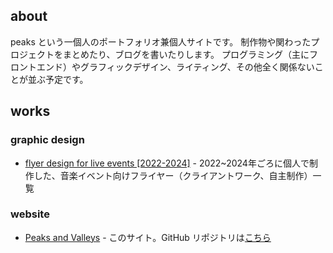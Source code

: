 ## about

peaks という一個人のポートフォリオ兼個人サイトです。
制作物や関わったプロジェクトをまとめたり、ブログを書いたりします。
プログラミング（主にフロントエンド）やグラフィックデザイン、ライティング、その他全く関係ないことが並ぶ予定です。

## works

### graphic design

- [flyer design for live events [2022-2024]](https://www.behance.net/gallery/206272687/flyer-works-for-live-events-2022-2024) - 2022~2024年ごろに個人で制作した、音楽イベント向けフライヤー（クライアントワーク、自主制作）一覧

### website

- [Peaks and Valleys](https://peaks-and-valleys.net/) - このサイト。GitHub リポジトリは[こちら](https://github.com/peaksvndvalleys/pav_works)
